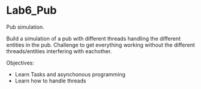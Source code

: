 # Lab6_Pub

Pub simulation. 

Build a simulation of a pub with different threads handling the different entities in the pub.
Challenge to get everything working without the different threads/entities interfering with eachother.

Objectives:
- Learn Tasks and asynchonous programming
- Learn how to handle threads



